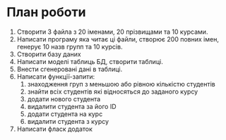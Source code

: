 # План роботи
1. Створити 3 файла з 20 іменами, 20 прізвищами та 10 курсами. 
2. Написати програму яка читає ці файли, створює 200 повних імен,
   генерує 10 назв групп та 10 курсів.
3. Створити базу даних
4. Написати моделі таблиць БД, створити таблиці. 
5. Внести сгенеровані дані в таблиці.
6. Написати функції-запити:
   1) знаходження груп з меньшою або рівною кількістю студентів
   2) знайти всіх студентів які відносяться до заданого курсу
   3) додати нового студента
   4) видалити студента за його ID
   5) додати студента на курс
   6) видалити студента з курсу
7. Написати фласк додаток